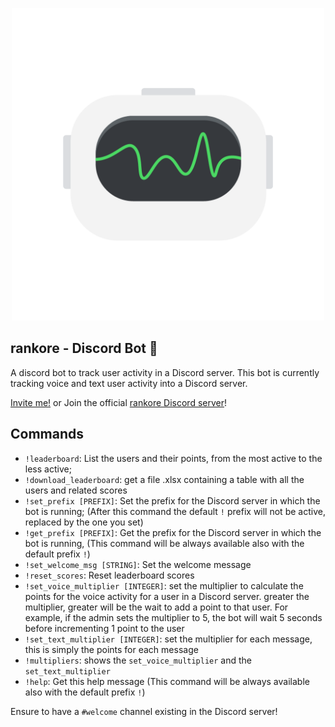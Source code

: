 <p align="center">
    <img width="500" height="auto" src="./assets/et6QQbt.png" alt="WiseMan" />
</p>

## rankore - Discord Bot 🤖
A discord bot to track user activity in a Discord server.
This bot is currently tracking voice and text user activity into a Discord server.<br>

[Invite me!](https://discord.com/oauth2/authorize?client_id=1161409490369912924&scope=bot)
 or Join the official [rankore Discord server](https://discord.gg/RezDWZwKCT)!
 
## Commands
- `!leaderboard`: List the users and their points, from the most active to the less active;
- `!download_leaderboard`: get a file .xlsx containing a table with all the users and related scores
- `!set_prefix [PREFIX]`: Set the prefix for the Discord server in which the bot is running; (After this command the default `!` prefix will not be active, replaced by the one you set)
- `!get_prefix [PREFIX]`: Get the prefix for the Discord server in which the bot is running, (This command will be always available also with the default prefix `!`)
- `!set_welcome_msg [STRING]`: Set the welcome message
- `!reset_scores`: Reset leaderboard scores
- `!set_voice_multiplier [INTEGER]`: set the multiplier to calculate the points for the voice activity for a user in a Discord server. greater the multiplier, greater will be the wait to add a point to that user. For example, if the admin sets the multiplier to 5, the bot will wait 5 seconds before incrementing 1 point to the user
- `!set_text_multiplier [INTEGER]`: set the multiplier for each message, this is simply the points for each message
- `!multipliers`: shows the `set_voice_multiplier` and the `set_text_multiplier`
- `!help`: Get this help message (This command will be always available also with the default prefix `!`)

Ensure to have a `#welcome` channel existing in the Discord server!
